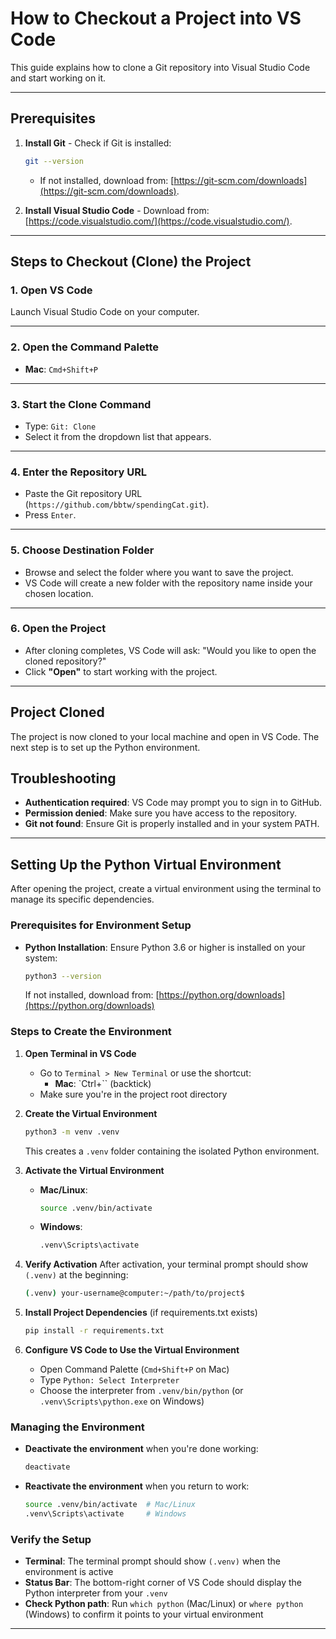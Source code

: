 # How to Checkout a Project into VS Code
This guide explains how to clone a Git repository into Visual Studio Code and start working on it.

---

## Prerequisites
1. **Install Git** - Check if Git is installed:  
     ```bash
     git --version
     ```
   - If not installed, download from: [https://git-scm.com/downloads](https://git-scm.com/downloads).

2. **Install Visual Studio Code** - Download from: [https://code.visualstudio.com/](https://code.visualstudio.com/).

---

## Steps to Checkout (Clone) the Project

### 1. Open VS Code
Launch Visual Studio Code on your computer.

---

### 2. Open the Command Palette
- **Mac**: `Cmd+Shift+P`

---

### 3. Start the Clone Command
- Type: `Git: Clone`
- Select it from the dropdown list that appears.

---

### 4. Enter the Repository URL
- Paste the Git repository URL (`https://github.com/bbtw/spendingCat.git`).
- Press `Enter`.

---

### 5. Choose Destination Folder
- Browse and select the folder where you want to save the project.
- VS Code will create a new folder with the repository name inside your chosen location.

---

### 6. Open the Project
- After cloning completes, VS Code will ask: "Would you like to open the cloned repository?"
- Click **"Open"** to start working with the project.

---

## Project Cloned
The project is now cloned to your local machine and open in VS Code. The next step is to set up the Python environment.

## Troubleshooting
- **Authentication required**: VS Code may prompt you to sign in to GitHub.
- **Permission denied**: Make sure you have access to the repository.
- **Git not found**: Ensure Git is properly installed and in your system PATH.

---

## Setting Up the Python Virtual Environment
After opening the project, create a virtual environment using the terminal to manage its specific dependencies.

### Prerequisites for Environment Setup
- **Python Installation**: Ensure Python 3.6 or higher is installed on your system:
  ```bash
  python3 --version
  ```
  If not installed, download from: [https://python.org/downloads](https://python.org/downloads)

### Steps to Create the Environment

1. **Open Terminal in VS Code**
   - Go to `Terminal > New Terminal` or use the shortcut:
     - **Mac**: `Ctrl+`` (backtick)
   - Make sure you're in the project root directory

2. **Create the Virtual Environment**
   ```bash
   python3 -m venv .venv
   ```
   This creates a `.venv` folder containing the isolated Python environment.

3. **Activate the Virtual Environment**
   - **Mac/Linux**:
     ```bash
     source .venv/bin/activate
     ```
   - **Windows**:
     ```bash
     .venv\Scripts\activate
     ```

4. **Verify Activation**
   After activation, your terminal prompt should show `(.venv)` at the beginning:
   ```bash
   (.venv) your-username@computer:~/path/to/project$
   ```

5. **Install Project Dependencies** (if requirements.txt exists)
   ```bash
   pip install -r requirements.txt
   ```

6. **Configure VS Code to Use the Virtual Environment**
   - Open Command Palette (`Cmd+Shift+P` on Mac)
   - Type `Python: Select Interpreter`
   - Choose the interpreter from `.venv/bin/python` (or `.venv\Scripts\python.exe` on Windows)

### Managing the Environment

- **Deactivate the environment** when you're done working:
  ```bash
  deactivate
  ```

- **Reactivate the environment** when you return to work:
  ```bash
  source .venv/bin/activate  # Mac/Linux
  .venv\Scripts\activate     # Windows
  ```

### Verify the Setup
- **Terminal**: The terminal prompt should show `(.venv)` when the environment is active
- **Status Bar**: The bottom-right corner of VS Code should display the Python interpreter from your `.venv`
- **Check Python path**: Run `which python` (Mac/Linux) or `where python` (Windows) to confirm it points to your virtual environment

---